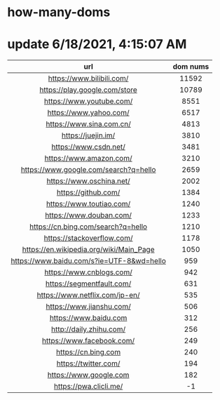# how-many-doms

# update 6/18/2021, 4:15:07 AM

url | dom nums
:-: | :-:
https://www.bilibili.com/ | 11592
https://play.google.com/store | 10789
https://www.youtube.com/ | 8551
https://www.yahoo.com/ | 6517
https://www.sina.com.cn/ | 4813
https://juejin.im/ | 3810
https://www.csdn.net/ | 3481
https://www.amazon.com/ | 3210
https://www.google.com/search?q=hello | 2659
https://www.oschina.net/ | 2002
https://github.com/ | 1384
https://www.toutiao.com/ | 1240
https://www.douban.com/ | 1233
https://cn.bing.com/search?q=hello | 1210
https://stackoverflow.com/ | 1178
https://en.wikipedia.org/wiki/Main_Page | 1050
https://www.baidu.com/s?ie=UTF-8&wd=hello | 959
https://www.cnblogs.com/ | 942
https://segmentfault.com/ | 631
https://www.netflix.com/jp-en/ | 535
https://www.jianshu.com/ | 506
https://www.baidu.com | 312
http://daily.zhihu.com/ | 256
https://www.facebook.com/ | 249
https://cn.bing.com | 240
https://twitter.com/ | 194
https://www.google.com | 182
https://pwa.clicli.me/ | -1
